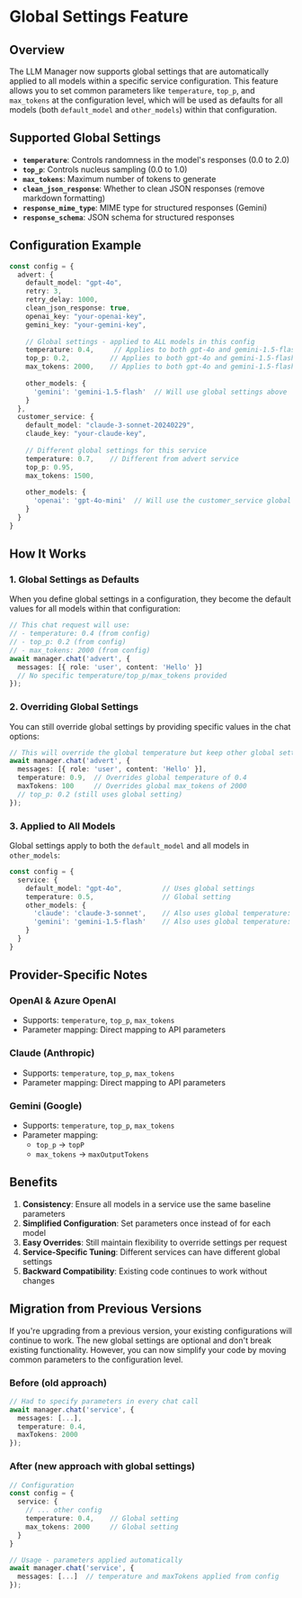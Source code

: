 # Global Settings Feature

## Overview

The LLM Manager now supports global settings that are automatically applied to all models within a specific service configuration. This feature allows you to set common parameters like `temperature`, `top_p`, and `max_tokens` at the configuration level, which will be used as defaults for all models (both `default_model` and `other_models`) within that configuration.

## Supported Global Settings

- **`temperature`**: Controls randomness in the model's responses (0.0 to 2.0)
- **`top_p`**: Controls nucleus sampling (0.0 to 1.0)  
- **`max_tokens`**: Maximum number of tokens to generate
- **`clean_json_response`**: Whether to clean JSON responses (remove markdown formatting)
- **`response_mime_type`**: MIME type for structured responses (Gemini)
- **`response_schema`**: JSON schema for structured responses

## Configuration Example

```typescript
const config = { 
  advert: {
    default_model: "gpt-4o",
    retry: 3,
    retry_delay: 1000,
    clean_json_response: true,
    openai_key: "your-openai-key",
    gemini_key: "your-gemini-key",
    
    // Global settings - applied to ALL models in this config
    temperature: 0.4,     // Applies to both gpt-4o and gemini-1.5-flash
    top_p: 0.2,          // Applies to both gpt-4o and gemini-1.5-flash
    max_tokens: 2000,    // Applies to both gpt-4o and gemini-1.5-flash
    
    other_models: {
      'gemini': 'gemini-1.5-flash'  // Will use global settings above
    }
  },
  customer_service: {
    default_model: "claude-3-sonnet-20240229",
    claude_key: "your-claude-key",
    
    // Different global settings for this service
    temperature: 0.7,    // Different from advert service
    top_p: 0.95,
    max_tokens: 1500,
    
    other_models: {
      'openai': 'gpt-4o-mini'  // Will use the customer_service global settings
    }
  }
}
```

## How It Works

### 1. Global Settings as Defaults
When you define global settings in a configuration, they become the default values for all models within that configuration:

```typescript
// This chat request will use:
// - temperature: 0.4 (from config)
// - top_p: 0.2 (from config)  
// - max_tokens: 2000 (from config)
await manager.chat('advert', {
  messages: [{ role: 'user', content: 'Hello' }]
  // No specific temperature/top_p/max_tokens provided
});
```

### 2. Overriding Global Settings
You can still override global settings by providing specific values in the chat options:

```typescript
// This will override the global temperature but keep other global settings
await manager.chat('advert', {
  messages: [{ role: 'user', content: 'Hello' }],
  temperature: 0.9,  // Overrides global temperature of 0.4
  maxTokens: 100     // Overrides global max_tokens of 2000
  // top_p: 0.2 (still uses global setting)
});
```

### 3. Applied to All Models
Global settings apply to both the `default_model` and all models in `other_models`:

```typescript
const config = {
  service: {
    default_model: "gpt-4o",          // Uses global settings
    temperature: 0.5,                 // Global setting
    other_models: {
      'claude': 'claude-3-sonnet',    // Also uses global temperature: 0.5
      'gemini': 'gemini-1.5-flash'    // Also uses global temperature: 0.5
    }
  }
}
```

## Provider-Specific Notes

### OpenAI & Azure OpenAI
- Supports: `temperature`, `top_p`, `max_tokens`
- Parameter mapping: Direct mapping to API parameters

### Claude (Anthropic)
- Supports: `temperature`, `top_p`, `max_tokens`
- Parameter mapping: Direct mapping to API parameters

### Gemini (Google)
- Supports: `temperature`, `top_p`, `max_tokens`
- Parameter mapping: 
  - `top_p` → `topP`
  - `max_tokens` → `maxOutputTokens`

## Benefits

1. **Consistency**: Ensure all models in a service use the same baseline parameters
2. **Simplified Configuration**: Set parameters once instead of for each model
3. **Easy Overrides**: Still maintain flexibility to override settings per request
4. **Service-Specific Tuning**: Different services can have different global settings
5. **Backward Compatibility**: Existing code continues to work without changes

## Migration from Previous Versions

If you're upgrading from a previous version, your existing configurations will continue to work. The new global settings are optional and don't break existing functionality. However, you can now simplify your code by moving common parameters to the configuration level.

### Before (old approach)
```typescript
// Had to specify parameters in every chat call
await manager.chat('service', {
  messages: [...],
  temperature: 0.4,
  maxTokens: 2000
});
```

### After (new approach with global settings)
```typescript
// Configuration
const config = {
  service: {
    // ... other config
    temperature: 0.4,    // Global setting
    max_tokens: 2000     // Global setting
  }
}

// Usage - parameters applied automatically
await manager.chat('service', {
  messages: [...]  // temperature and maxTokens applied from config
});
```
